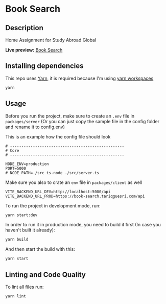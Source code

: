 # Book Search

## Description

Home Assignment for Study Abroad Global

**Live preview:** [Book Search](https://book-search.tariqguesri.com/)

## Installing dependencies

This repo uses [Yarn](https://yarnpkg.com/), it is required because I'm using [yarn workspaces](https://classic.yarnpkg.com/en/docs/workspaces/)

```sh
yarn
```

## Usage

Before you run the project, make sure to create an `.env` file in `packages/server` (Or you can just copy the sample file in the config folder and rename it to config.env)

This is an example how the config file should look

```.env
# --------------------------------------------------
# Core
# --------------------------------------------------

NODE_ENV=production
PORT=5000
# NODE_PATH=./src ts-node ./src/server.ts
```

Make sure you also to crate an `env` file in `packages/client` as well

```.env
VITE_BACKEND_URL_DEV=http://localhost:5000/api
VITE_BACKEND_URL_PROD=https://book-search.tariqguesri.com/api
```

To run the project in development mode, run:

```sh
yarn start:dev
```

In order to run it in production mode, you need to build it first (In case you haven't built it already): 

```sh
yarn build
```

And then start the build with this:

```sh
yarn start
```


## Linting and Code Quality

To lint all files run:

```sh
yarn lint
```

